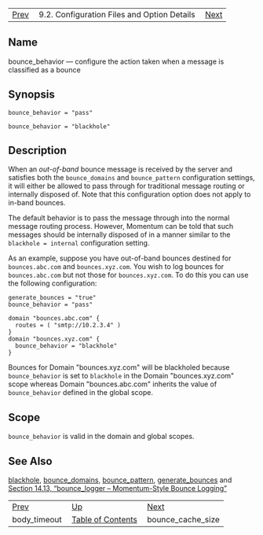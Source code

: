 |     |     |     |
| --- | --- | --- |
| [Prev](conf.ref.body_timeout)  | 9.2. Configuration Files and Option Details |  [Next](conf.ref.bounce_cache_size.php) |

<a name="conf.ref.bounce_behavior"></a>
## Name

bounce_behavior — configure the action taken when a message is classified as a bounce

## Synopsis

`bounce_behavior = "pass"`

`bounce_behavior = "blackhole"`

<a name="idp8363728"></a>
## Description

When an *out-of-band* bounce message is received by the server and satisfies both the `bounce_domains` and `bounce_pattern` configuration settings, it will either be allowed to pass through for traditional message routing or internally disposed of. Note that this configuration option does not apply to in-band bounces.

The default behavior is to pass the message through into the normal message routing process. However, Momentum can be told that such messages should be internally disposed of in a manner similar to the `blackhole = internal` configuration setting.

As an example, suppose you have out-of-band bounces destined for `bounces.abc.com` and `bounces.xyz.com`. You wish to log bounces for `bounces.abc.com` but not those for `bounces.xyz.com`. To do this you can use the following configuration:

```
generate_bounces = "true"
bounce_behavior = "pass"

domain "bounces.abc.com" {
  routes = ( "smtp://10.2.3.4" )
}
domain "bounces.xyz.com" {
  bounce_behavior = "blackhole"
}
```

Bounces for Domain "bounces.xyz.com" will be blackholed because `bounce_behavior` is set to `blackhole` in the Domain "bounces.xyz.com" scope whereas Domain "bounces.abc.com" inherits the value of `bounce_behavior` defined in the global scope.

<a name="idp8372896"></a>
## Scope

`bounce_behavior` is valid in the domain and global scopes.

<a name="idp8374944"></a>
## See Also

[blackhole](conf.ref.blackhole "blackhole"), [bounce_domains](conf.ref.bounce_domains.php "bounce_domains"), [bounce_pattern](conf.ref.bounce_pattern.php "bounce_pattern"), [generate_bounces](conf.ref.generate_bounces.php "generate_bounces") and [Section 14.13, “bounce_logger – Momentum-Style Bounce Logging”](modules.bounce_logger.php "14.13. bounce_logger – Momentum-Style Bounce Logging")

|     |     |     |
| --- | --- | --- |
| [Prev](conf.ref.body_timeout)  | [Up](conf.ref.files.php) |  [Next](conf.ref.bounce_cache_size.php) |
| body_timeout  | [Table of Contents](index) |  bounce_cache_size |
